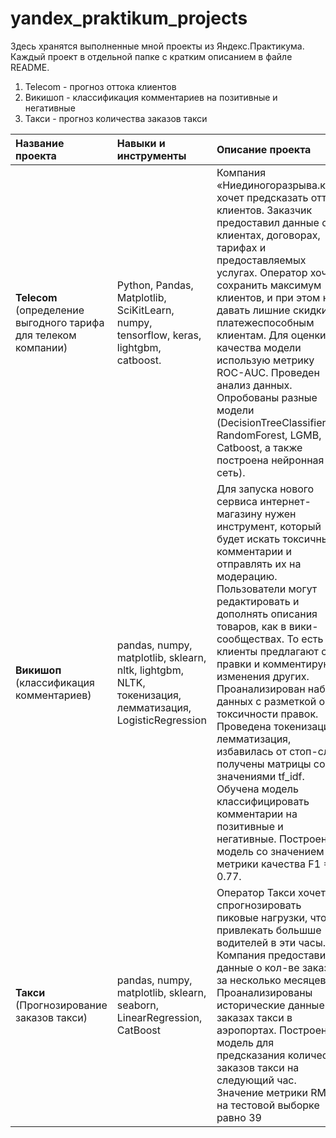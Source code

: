 # yandex_praktikum_projects

Здесь хранятся выполненные мной проекты из Яндекс.Практикума.  
Каждый проект в отдельной папке с кратким описанием в файле README.  

1. Telecom - прогноз оттока клиентов 
2. Викишоп - классификация комментариев на позитивные и негативные
3. Такси - прогноз количества заказов такси


| Название проекта      |Навыки и инструменты     | Описание проекта | 
| :-------------------- | :------------------------|:-----------------|
|**Telecom** (определение выгодного тарифа для телеком компании)|Python, Pandas, Matplotlib, SciKitLearn, numpy, tensorflow, keras, lightgbm, catboost.|Компания «Ниединогоразрыва.ком» хочет предсказать отток клиентов. Заказчик предоставил данные о клиентах, договорах, тарифах и предоставляемых услугах. Оператор хочет сохранить максимум клиентов, и при этом не давать лишние скидки платежеспособным клиентам. Для оценки качества модели использую метрику ROC-AUC. Проведен анализ данных. Опробованы разные модели (DecisionTreeClassifier, RandomForest, LGMB, Catboost, а также построена нейронная сеть).|
|**Викишоп** (классификация комментариев)| pandas, numpy, matplotlib, sklearn, nltk, lightgbm, NLTK, токенизация, лемматизация, LogisticRegression | Для запуска нового сервиса интернет-магазину нужен инструмент, который будет искать токсичные комментарии и отправлять их на модерацию. Пользователи могут редактировать и дополнять описания товаров, как в вики-сообществах. То есть клиенты предлагают свои правки и комментируют изменения других. Проанализирован набор данных с разметкой о токсичности правок. Проведена токенизация и лемматизация, избавилась от стоп-слов, получены матрицы со значениями tf_idf. Обучена модель классифицировать комментарии на позитивные и негативные. Построена модель со значением метрики качества F1 = 0.77.|
|**Такси** (Прогнозирование заказов такси)|pandas, numpy, matplotlib, sklearn, seaborn, LinearRegression, CatBoost| Оператор Такси хочет спрогнозировать пиковые нагрузки, чтобы привлекать большше водителей в эти часы. Компания предоставила данные о кол-ве заказов за несколько месяцев. Проанализированы исторические данные о заказах такси в аэропортах. Построена модель для предсказания количества заказов такси на следующий час. Значение метрики RMSE на тестовой выборке равно 39|

